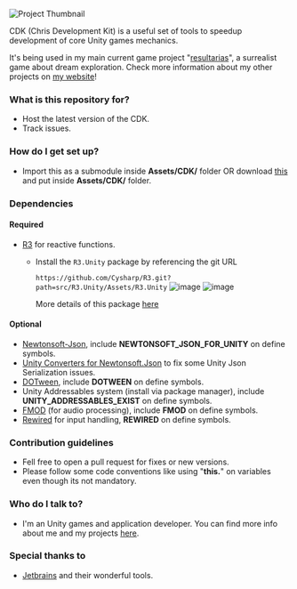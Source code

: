 ![Project Thumbnail](https://chrisdbhr.github.io/images/thumbs/cdk.png)

CDK (Chris Development Kit) is a useful set of tools to speedup development of core Unity games mechanics. 

It's being used in my main current game project "[resultarias](https://chrisjogos.com/resultarias)", a surrealist game about dream exploration.
Check more information about my other projects on [my website](https://chrisjogos.com)!

### What is this repository for? ###

* Host the latest version of the CDK.
* Track issues.

### How do I get set up? ###

* Import this as a submodule inside **Assets/CDK/** folder OR download [this](https://github.com/Chrisdbhr/CDK/archive/master.zip) and put inside **Assets/CDK/** folder.

### Dependencies

#### Required
* [R3](https://github.com/Cysharp/R3) for reactive functions.
	* Install the `R3.Unity` package by referencing the git URL

		`https://github.com/Cysharp/R3.git?path=src/R3.Unity/Assets/R3.Unity`
		![image](https://github.com/Cysharp/ZLogger/assets/46207/7325d266-05b4-47c9-b06a-a67a40368dd2)
		![image](https://github.com/Cysharp/ZLogger/assets/46207/29bf5636-4d6a-4e75-a3d8-3f8408bd8c51)
	
		More details of this package [here](https://github.com/Cysharp/R3?tab=readme-ov-file#unity)

#### Optional
* [Newtonsoft-Json](https://docs.unity3d.com/Packages/com.unity.nuget.newtonsoft-json@3.0/manual/index.html), include **NEWTONSOFT_JSON_FOR_UNITY** on define symbols.
* [Unity Converters for Newtonsoft.Json](https://github.com/jilleJr/Newtonsoft.Json-for-Unity.Converters) to fix some Unity Json Serialization issues. 
* [DOTween](https://assetstore.unity.com/packages/tools/animation/dotween-hotween-v2-27676), include **DOTWEEN** on define symbols.
* Unity Addressables system (install via package manager), include **UNITY_ADDRESSABLES_EXIST** on define symbols.
* [FMOD](https://www.fmod.com) (for audio processing), include **FMOD** on define symbols.
* [Rewired](https://assetstore.unity.com/packages/tools/utilities/rewired-21676) for input handling, **REWIRED** on define symbols.

### Contribution guidelines ###

* Fell free to open a pull request for fixes or new versions.
* Please follow some code conventions like using "**this.**" on variables even though its not mandatory.

### Who do I talk to? ###

* I'm an Unity games and application developer. You can find more info about me and my projects [here](https://chrisjogos.com).

### Special thanks to ###

* [Jetbrains](https://www.jetbrains.com/?from=ChrisDevelopmentKit) and their wonderful tools.
